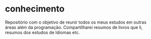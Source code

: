 # conhecimento
Repositório com o objetivo de reunir todos os meus estudos em outras áreas além da programação. Compartilharei resumos de livros que li, resumos dos estudos de Idiomas etc.

